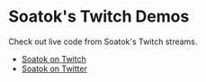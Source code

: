 # Soatok's Twitch Demos

Check out live code from Soatok's Twitch streams.

* [Soatok on Twitch](https://twitch.tv/soatok)
* [Soatok on Twitter](https://twitter.com/SoatokDhole)
